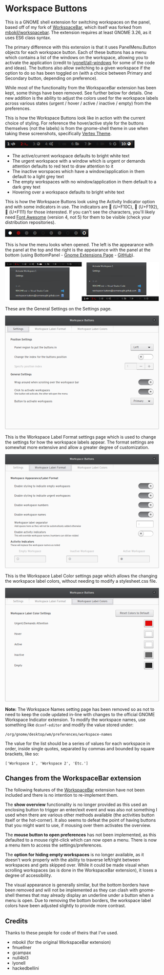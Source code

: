 # Workspace Buttons

This is a GNOME shell extension for switching workspaces on the panel, based off of my fork of [WorkspaceBar](https://gitlab.com/carmanaught/workspacebar), which itself was forked from [mbokil/workspacebar](https://github.com/mbokil/workspacebar). The extension requires at least GNOME 3.26, as it uses ES6 class syntax.

The primary difference with this extension is that it uses PanelMenu.Button objects for each workspace button. Each of these buttons has a menu which contains a list of the windows on the workspace, allowing you to activate the application (credit to [lyonell/all-windows](https://github.com/lyonel/all-windows) for some of the code and ideas). The buttons also allow switching to a given workspace if the option to do so has been toggled on (with a choice between Primary and Secondary button, depending on preference).

While most of the functionality from the WorkspaceBar extension has been kept, some things have been removed. See further below for details. One new addition is the ability to adjust the colors used for the workspace labels across various states (urgent / hover / active / inactive / empty) from the preferences.

This is how the Workspace Buttons look like in action with the current choice of styling. For reference the hover/active style for the buttons themselves (not the labels) is from the gnome-shell theme in use when taking these screenshots, specifically [Vertex Theme](https://github.com/horst3180/vertex-theme).

![Workspace Buttons in action](./screenshots/workspace-buttons-names.png?raw=true)
- The active/current workspace defaults to bright white text
- The urgent workspace with a window which is urgent or demands attention defaults to red text to draw attention to it
- The inactive worspaces which have a window/application in them default to a light grey text
- The empty workspaces with no window/application in them default to a dark grey text
- Hovering over a workspace defaults to bright white text

This is how the Workspace Buttons look using the Activity Indicator option and with some indicators in use. The indicators are  (U+F10C),  (U+F192),  (U+F111) for those interested. If you can't see the characters, you'll likely need [Font Awesome](http://fontawesome.io/icons/) (version 4, not 5) for them to be visible (check your distribution repositories). 

![Workspace Buttons in action with activity indicators](./screenshots/workspace-buttons-indicators.png?raw=true)

This is how the menu looks when opened. The left is the appearance with the panel at the top and the right is the appearance with the panel at the bottom (using BottomPanel - [Gnome Extensions Page](https://extensions.gnome.org/extension/949/bottompanel/) - [GitHub](https://github.com/Thoma5/gnome-shell-extension-bottompanel)).

![Workspace Buttons with the menu open](./screenshots/workspace-buttons-menus.png?raw=true)

These are the General Settings on the Settings page.

![Workspace Buttons - General Settings](./screenshots/settings-general.png?raw=true)

This is the Workspace Label Format settings page which is used to change the settings for how the workspace labels appear. The format settings are somewhat more extensive and allow a greater degree of customization.

![Workspace Buttons - Workspace Label Format](./screenshots/settings-workspace-label-format.png?raw=true)

This is the Workspace Label Color settings page which allows the changing the workspace label colors, without needing to modify a stylesheet.css file.

![Workspace Buttons - Workspace Label Colors](./screenshots/settings-workspace-label-colors.png?raw=true)

**Note:** The Workspace Names setting page has been removed so as not to need to keep the code updated in-line with changes to the official GNOME Workspace Indicator extension. To modify the workspace names, use something like `dconf-editor` and modify the value stored under:

```
/org/gnome/desktop/wm/preferences/workspace-names
```

The value for the list should be a series of values for each workspace in order, inside single quotes, separated by commas and bounded by square brackets, like so:

```
['Workspace 1', 'Workspace 2', 'Etc.']
```

## Changes from the WorkspaceBar extension

The following features of the [WorkspaceBar](https://gitlab.com/carmanaught/workspacebar) extension have not been included and there is no intention to re-implement them.

The **show overview** functionality is no longer provided as this used an enclosing button to trigger an enter/exit event and was also not something I used when there are various other methods available (the activities button itself or the hot-corner). It also seems to defeat the point of having buttons that you might want to use, if mousing over them activates the overview.

The **mouse button to open preferences** has not been implemented, as this defaulted to a mouse right-click which can now open a menu. There is now a menu item to access the settings/preferences.

The **option for hiding empty workspaces** is no longer available, as it doesn't work properly with the ability to traverse left/right between workspaces and gets skipped over. While it could be made visual when scrolling workspaces (as is done in the WorkspaceBar extension), it loses a degree of accessibility.

The visual appearance is generally similar, but the bottom borders have been removed and will not be implemented as they can clash with gnome-shell themes that may already display an underline under a button when a menu is open. Due to removing the bottom borders, the workspace label colors have been adjusted slightly to provide more contrast.

## Credits
Thanks to these people for code of theirs that I've used.
- mbokil (for the original WorkspaceBar extension)
- fmuellner
- gcampax
- null4bl3
- lyonell
- hackedbellini

